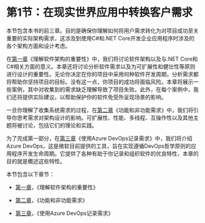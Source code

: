 # 第1节：在现实世界应用中转换客户需求

本节包含本书的前三章。目的是确保你理解如何将用户需求转化为对项目成功至关重要的实际架构需求，这涉及到使用C#和.NET Core开发企业应用程序时涉及的各个架构方面和设计考虑。

在[第一章](14b5c5da-4042-439e-9e5a-2e19ba4c4930.xhtml)《理解软件架构的重要性》中，我们将讨论软件架构以及与.NET Core和C#相关方面的意义。本章还将讨论分析软件需求以及为可扩展性和健壮性等原则进行设计的重要性。无论你决定在你的项目中采用何种软件开发周期，分析需求都将帮助你坚持项目的目标。没有这一点，你项目的成功将面临风险。本章将展示一些案例，其中对收集到的需求缺乏理解导致了项目失败。此外，在每个案例中，我们还将提供实际建议，以帮助保护你的软件免受所呈现场景的影响。

一旦你理解了收集系统需求的过程，在[第二章](a4194162-692d-4ac4-9b8e-a48199e746ab.xhtml)《功能和非功能需求》中，我们将引导你思考需求对架构设计的影响。可扩展性、性能、多线程、互操作性以及其他主题将被讨论，包括它们的理论和实践。

为了完成第一部分，在[第三章](bc26065f-b001-4123-9524-3bbfa87bfadd.xhtml)《使用Azure DevOps记录需求》中，我们将介绍Azure DevOps，这是微软目前提供的工具，旨在实现遵循DevOps哲学原则的应用程序开发生命周期。它提供了各种有助于你记录和组织软件的优良特性，本章的目的就是概述这些特性。

本节包含以下章节：

+   [第一章](14b5c5da-4042-439e-9e5a-2e19ba4c4930.xhtml)，《理解软件架构的重要性》

+   [第二章](a4194162-692d-4ac4-9b8e-a48199e746ab.xhtml)，《功能和非功能需求》

+   [第三章](bc26065f-b001-4123-9524-3bbfa87bfadd.xhtml)，《使用Azure DevOps记录需求》
